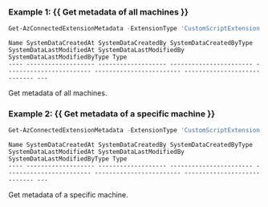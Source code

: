### Example 1: {{ Get metadata of all machines }}
```powershell
Get-AzConnectedExtensionMetadata -ExtensionType 'CustomScriptExtension' -Location 'eastus2euap' -Publisher 'Microsoft.Compute'
```

```output
Name SystemDataCreatedAt SystemDataCreatedBy SystemDataCreatedByType SystemDataLastModifiedAt SystemDataLastModifiedBy SystemDataLastModifiedByType Type
---- ------------------- ------------------- ----------------------- ------------------------ ------------------------ ---------------------------- ---
```
Get metadata of all machines.

### Example 2: {{ Get metadata of a specific machine }}
```powershell
Get-AzConnectedExtensionMetadata -ExtensionType 'CustomScriptExtension' -Location 'eastus2euap' -Publisher 'Microsoft.Compute' -Version 1.10.10
```

```output
Name SystemDataCreatedAt SystemDataCreatedBy SystemDataCreatedByType SystemDataLastModifiedAt SystemDataLastModifiedBy SystemDataLastModifiedByType Type
---- ------------------- ------------------- ----------------------- ------------------------ ------------------------ ---------------------------- ---
```
Get metadata of a specific machine.
